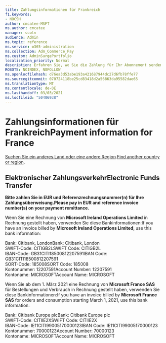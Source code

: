 ```yaml
---
title: Zahlungsinformationen für Frankreich
f1.keywords:
- NOCSH
author: cmcatee-MSFT
ms.author: cmcatee
manager: scotv
audience: Admin
ms.topic: reference
ms.service: o365-administration
ms.collection: Adm_Commerce_Pay
ms.custom: AdminSurgePortfolio
localization_priority: Normal
description: Erfahren Sie, wo Sie die Zahlung für Ihr Abonnement senden können.
ROBOTS: NOINDEX, NOFOLLOW
ms.openlocfilehash: d76ea3d53abe193a421687944dc27d6fb78ffe77
ms.sourcegitcommit: 070724118be25cd83418d2a56863da95582dae65
ms.translationtype: MT
ms.contentlocale: de-DE
ms.lasthandoff: 03/03/2021
ms.locfileid: "50406938"
---
```

# <a name="payment-information-for-france"></a><span data-ttu-id="b72cb-103">Zahlungsinformationen für Frankreich</span><span class="sxs-lookup"><span data-stu-id="b72cb-103">Payment information for France</span></span>

<span data-ttu-id="b72cb-104">[Suchen Sie ein anderes Land oder eine andere Region](../billing-and-payments/pay-for-your-subscription.md).</span><span class="sxs-lookup"><span data-stu-id="b72cb-104">[Find another country or region](../billing-and-payments/pay-for-your-subscription.md).</span></span>

## <a name="electronic-funds-transfer"></a><span data-ttu-id="b72cb-105">Elektronischer Zahlungsverkehr</span><span class="sxs-lookup"><span data-stu-id="b72cb-105">Electronic Funds Transfer</span></span>

<span data-ttu-id="b72cb-106">**Bitte zahlen Sie in EUR und Referenzrechnungsnummer(n) für Ihre Zahlungsüberweisung.**</span><span class="sxs-lookup"><span data-stu-id="b72cb-106">**Please pay in EUR and reference invoice number(s) on your payment remittance.**</span></span>

<span data-ttu-id="b72cb-107">Wenn Sie eine Rechnung von **Microsoft Ireland Operations Limited** in Rechnung gestellt haben, verwenden Sie diese Bankinformationen:</span><span class="sxs-lookup"><span data-stu-id="b72cb-107">If you have an invoice billed by **Microsoft Ireland Operations Limited**, use this bank information:</span></span>

<span data-ttu-id="b72cb-108">Bank: Citibank, London</span><span class="sxs-lookup"><span data-stu-id="b72cb-108">Bank: Citibank, London</span></span>\
<span data-ttu-id="b72cb-109">SWIFT-Code: CITIGB2L</span><span class="sxs-lookup"><span data-stu-id="b72cb-109">SWIFT Code: CITIGB2L</span></span>\
<span data-ttu-id="b72cb-110">IBAN-Code: GB31CITI18500812207591</span><span class="sxs-lookup"><span data-stu-id="b72cb-110">IBAN Code: GB31CITI18500812207591</span></span>\
<span data-ttu-id="b72cb-111">SORT-Code: 185008</span><span class="sxs-lookup"><span data-stu-id="b72cb-111">SORT Code: 185008</span></span>\
<span data-ttu-id="b72cb-112">Kontonummer: 12207591</span><span class="sxs-lookup"><span data-stu-id="b72cb-112">Account Number: 12207591</span></span>\
<span data-ttu-id="b72cb-113">Kontoname: MICROSOFT</span><span class="sxs-lookup"><span data-stu-id="b72cb-113">Account Name: MICROSOFT</span></span>

<span data-ttu-id="b72cb-114">Wenn Sie ab dem 1. März 2021 eine Rechnung von **Microsoft France SAS** für Bestellungen und Verbrauch in Rechnung gestellt haben, verwenden Sie diese Bankinformationen:</span><span class="sxs-lookup"><span data-stu-id="b72cb-114">If you have an invoice billed by **Microsoft France SAS** for orders and consumption starting March 1, 2021, use this bank information:</span></span>

<span data-ttu-id="b72cb-115">Bank: Citibank Europe plc</span><span class="sxs-lookup"><span data-stu-id="b72cb-115">Bank: Citibank Europe plc</span></span>\
<span data-ttu-id="b72cb-116">SWIFT-Code: CITIIE2X</span><span class="sxs-lookup"><span data-stu-id="b72cb-116">SWIFT Code: CITIIE2X</span></span>\
<span data-ttu-id="b72cb-117">IBAN-Code: IE11CITI99005170000123</span><span class="sxs-lookup"><span data-stu-id="b72cb-117">IBAN Code: IE11CITI99005170000123</span></span>\
<span data-ttu-id="b72cb-118">Kontonummer: 70000123</span><span class="sxs-lookup"><span data-stu-id="b72cb-118">Account Number: 70000123</span></span>\
<span data-ttu-id="b72cb-119">Kontoname: MICROSOFT</span><span class="sxs-lookup"><span data-stu-id="b72cb-119">Account Name: MICROSOFT</span></span>